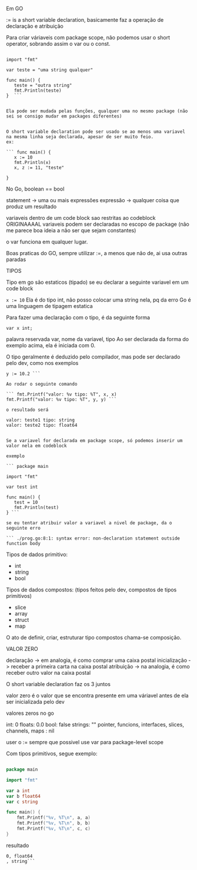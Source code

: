 Em GO

:= is a short variable declaration, basicamente faz a operação de declaração e atribuição


Para criar váriaveis com package scope, não podemos usar o short operator, sobrando assim o var ou o const.

 ``` package main

import "fmt"

var teste = "uma string qualquer"

func main() {
    teste = "outra string"
    fmt.Println(teste)    
}  ``` 


Ela pode ser mudada pelas funções, qualquer uma no mesmo package (não sei se consigo mudar em packages diferentes)


O short variable declaration pode ser usado se ao menos uma variavel na mesma linha seja declarada, apesar de ser muito feio.
ex:

 ``` func main() {
    x := 10
    fmt.Println(x)
    x, z := 11, "teste"

}
 ``` 

No Go, boolean == bool

statement -> uma ou mais expressões
expressão -> qualquer coisa que produz um resultado


variaveis dentro de um code block sao restritas ao codeblock ORIGINAAAAL
variaveis podem ser declaradas no escopo de package (não me parece boa ideia a não ser que sejam constantes)

o var funciona em qualquer lugar.


Boas praticas do GO, sempre utilizar :=, a menos que não de, ai usa outras paradas



TIPOS

Tipo em go são estaticos (tipado)
se eu declarar a seguinte variavel em um code block

 ``` x := 10 ``` 
Ela é do tipo int, não posso colocar uma string nela, pq da erro
Go é uma linguagem de tipagem estatica

Para fazer uma declaração com o tipo, é da seguinte forma

 ``` var x int; ``` 

palavra reservada var, nome da variavel, tipo
Ao ser declarada da forma do exemplo acima, ela é iniciada com 0.

O tipo geralmente é deduzido pelo compilador, mas pode ser declarado pelo dev, como nos exemplos

 ``` var x string = "teste1";
y := 10.2 ``` 

Ao rodar o seguinte comando

 ``` fmt.Printf("valor: %v tipo: %T", x, x)
fmt.Printf("valor: %v tipo: %T", y, y) ``` 

o resultado será

valor: teste1 tipo: string
valor: teste2 tipo: float64


Se a variavel for declarada em package scope, só podemos inserir um valor nela em codeblock

exemplo

 ``` package main

import "fmt"

var test int

func main() {
	test = 10
	fmt.Println(test)
} ``` 

se eu tentar atribuir valor a variavel a nivel de package, da o seguinte erro 

 ``` ./prog.go:8:1: syntax error: non-declaration statement outside function body
 ``` 

Tipos de dados primitivo:
- int
- string
- bool

Tipos de dados compostos: (tipos feitos pelo dev, compostos de tipos primitivos)
- slice
- array
- struct
- map


O ato de definir, criar, estruturar tipo compostos chama-se composição.


VALOR ZERO

declaração -> em analogia, é como comprar uma caixa postal
inicialização -> receber a primeira carta na caixa postal
atribuição -> na analogia, é como receber outro valor na caixa postal

O short variable declaration faz os 3 juntos

valor zero é o valor que se encontra presente em uma váriavel antes de ela ser inicializada pelo dev

valores zeros no go

int: 0
floats: 0.0
bool: false
strings: ""
pointer, funcions, interfaces, slices, channels, maps : nil

user o := sempre que possivel
use var para package-level scope

Com tipos primitivos, segue exemplo:


```go

package main

import "fmt"

var a int
var b float64
var c string

func main() {
	fmt.Printf("%v, %T\n", a, a)
	fmt.Printf("%v, %T\n", b, b)
	fmt.Printf("%v, %T\n", c, c)
}

```

resultado

```0, int
0, float64
, string```

